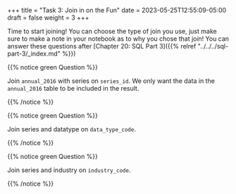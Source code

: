 +++
title = "Task 3: Join in on the Fun"
date = 2023-05-25T12:55:09-05:00
draft = false
weight = 3
+++


Time to start joining! You can choose the type of join you use, just make sure to make a note in your notebook as to why you chose that join! You can answer these questions after [Chapter 20: SQL Part 3]({{% relref "../../../sql-part-3/_index.md" %}})

{{% notice green Question %}}

Join `annual_2016` with series on `series_id`. We only want the data in the `annual_2016` table to be included in the result.

{{% /notice %}}

{{% notice green Question %}}

Join series and datatype on `data_type_code`.

{{% /notice %}}

{{% notice green Question %}}

Join series and industry on `industry_code`.

{{% /notice %}}